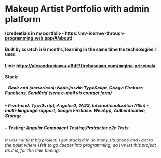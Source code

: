 # Makeup Artist Portfolio with admin platform 
#### (credentials in my portfolio - https://my-journey-through-programming.web.app/#/about)


#### Built by scratch in 6 months, learning in the same time the technologies I used
#### Link: https://alexandraciausu-a6df7.firebaseapp.com/pagina-principala

#### Stack:
#####     - Back-end (serverless): Node.js with TypeScript, Google Firebase Functions, SendGrid (send e-mail via contact form)
#####     - Front-end: TypeScript, Angular8, SASS, Internationalization (i18n) - multi-language support, Google Firebase: WebApp, Authentication, Storage
#####     - Testing: Angular Component Testing,Protractor e2e Tests


###### It was my first big project, I got stucked in so many situations and I got to the point where I felt to go deeper into programming, so I've let this project as it is, for the time beeing.
